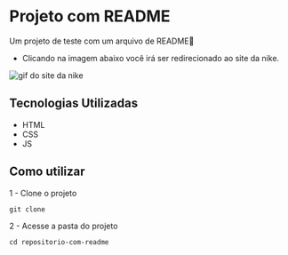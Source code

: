 # Projeto com README
Um projeto de teste com um arquivo de README📝

- Clicando na imagem abaixo você irá ser redirecionado ao site da nike.

<img src="Tela.gif" alt="gif do site da nike">

## Tecnologias Utilizadas
- HTML
- CSS
- JS
## Como utilizar
1 -  Clone o projeto
```
git clone
```
2 - Acesse a pasta do projeto
```
cd repositorio-com-readme
